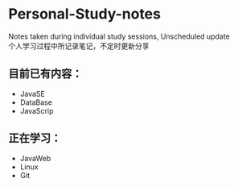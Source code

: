 # Personal-Study-notes
Notes taken during individual study sessions, Unscheduled update<br>
个人学习过程中所记录笔记，不定时更新分享

## 目前已有内容：
- JavaSE 
- DataBase 
- JavaScrip 

## 正在学习：
- JavaWeb
- Linux
- Git
